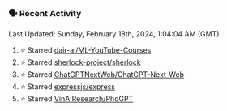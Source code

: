 ### 🗣 Recent Activity

<!--RECENT_ACTIVITY:last_update-->
Last Updated: Sunday, February 18th, 2024, 1:04:04 AM (GMT)
<!--RECENT_ACTIVITY:last_update_end-->
<!--RECENT_ACTIVITY:start-->
1. ⭐ Starred [dair-ai/ML-YouTube-Courses](https://github.com/dair-ai/ML-YouTube-Courses)<br>
2. ⭐ Starred [sherlock-project/sherlock](https://github.com/sherlock-project/sherlock)<br>
3. ⭐ Starred [ChatGPTNextWeb/ChatGPT-Next-Web](https://github.com/ChatGPTNextWeb/ChatGPT-Next-Web)<br>
4. ⭐ Starred [expressjs/express](https://github.com/expressjs/express)<br>
5. ⭐ Starred [VinAIResearch/PhoGPT](https://github.com/VinAIResearch/PhoGPT)<br>
<!--RECENT_ACTIVITY:end-->

